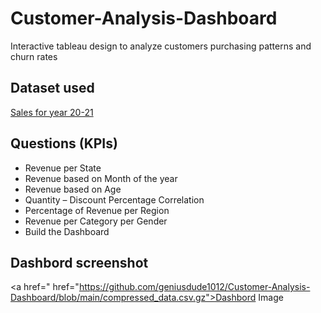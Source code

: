# Customer-Analysis-Dashboard
Interactive tableau design to analyze customers purchasing patterns and churn rates
## Dataset used
<a href="https://github.com/geniusdude1012/Customer-Analysis-Dashboard/blob/main/compressed_data.csv.gz">Sales for year 20-21</a>
## Questions (KPIs)
- Revenue per State
- Revenue based on Month of the year
- Revenue based on Age
- Quantity – Discount Percentage Correlation
- Percentage of Revenue per Region
- Revenue per Category per Gender
- Build the Dashboard
## Dashbord screenshot
<a href=" href="https://github.com/geniusdude1012/Customer-Analysis-Dashboard/blob/main/compressed_data.csv.gz">Dashbord Image</a>

